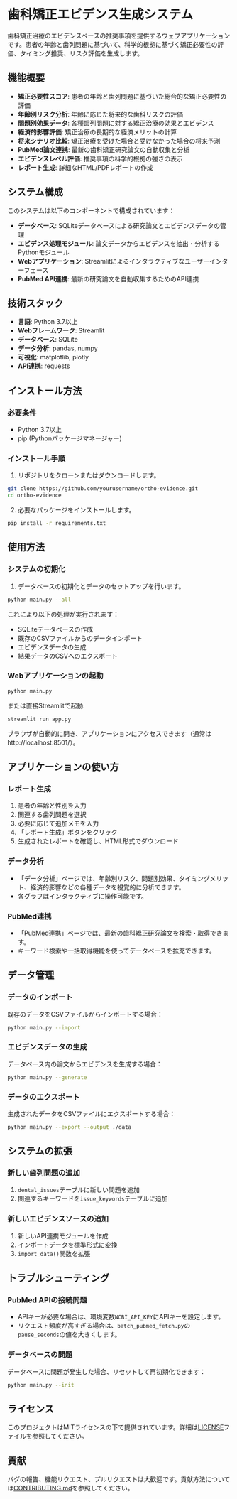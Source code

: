 # 歯科矯正エビデンス生成システム

歯科矯正治療のエビデンスベースの推奨事項を提供するウェブアプリケーションです。患者の年齢と歯列問題に基づいて、科学的根拠に基づく矯正必要性の評価、タイミング推奨、リスク評価を生成します。

## 機能概要

- **矯正必要性スコア**: 患者の年齢と歯列問題に基づいた総合的な矯正必要性の評価
- **年齢別リスク分析**: 年齢に応じた将来的な歯科リスクの評価
- **問題別効果データ**: 各種歯列問題に対する矯正治療の効果とエビデンス
- **経済的影響評価**: 矯正治療の長期的な経済メリットの計算
- **将来シナリオ比較**: 矯正治療を受けた場合と受けなかった場合の将来予測
- **PubMed論文連携**: 最新の歯科矯正研究論文の自動収集と分析
- **エビデンスレベル評価**: 推奨事項の科学的根拠の強さの表示
- **レポート生成**: 詳細なHTML/PDFレポートの作成

## システム構成

このシステムは以下のコンポーネントで構成されています：

- **データベース**: SQLiteデータベースによる研究論文とエビデンスデータの管理
- **エビデンス処理モジュール**: 論文データからエビデンスを抽出・分析するPythonモジュール
- **Webアプリケーション**: Streamlitによるインタラクティブなユーザーインターフェース
- **PubMed API連携**: 最新の研究論文を自動収集するためのAPI連携

## 技術スタック

- **言語**: Python 3.7以上
- **Webフレームワーク**: Streamlit
- **データベース**: SQLite
- **データ分析**: pandas, numpy
- **可視化**: matplotlib, plotly
- **API連携**: requests

## インストール方法

### 必要条件

- Python 3.7以上
- pip (Pythonパッケージマネージャー)

### インストール手順

1. リポジトリをクローンまたはダウンロードします。

```bash
git clone https://github.com/yourusername/ortho-evidence.git
cd ortho-evidence
```

2. 必要なパッケージをインストールします。

```bash
pip install -r requirements.txt
```

## 使用方法

### システムの初期化

1. データベースの初期化とデータのセットアップを行います。

```bash
python main.py --all
```

これにより以下の処理が実行されます：
- SQLiteデータベースの作成
- 既存のCSVファイルからのデータインポート
- エビデンスデータの生成
- 結果データのCSVへのエクスポート

### Webアプリケーションの起動

```bash
python main.py
```

または直接Streamlitで起動:

```bash
streamlit run app.py
```

ブラウザが自動的に開き、アプリケーションにアクセスできます（通常はhttp://localhost:8501/）。

## アプリケーションの使い方

### レポート生成

1. 患者の年齢と性別を入力
2. 関連する歯列問題を選択
3. 必要に応じて追加メモを入力
4. 「レポート生成」ボタンをクリック
5. 生成されたレポートを確認し、HTML形式でダウンロード

### データ分析

- 「データ分析」ページでは、年齢別リスク、問題別効果、タイミングメリット、経済的影響などの各種データを視覚的に分析できます。
- 各グラフはインタラクティブに操作可能です。

### PubMed連携

- 「PubMed連携」ページでは、最新の歯科矯正研究論文を検索・取得できます。
- キーワード検索や一括取得機能を使ってデータベースを拡充できます。

## データ管理

### データのインポート

既存のデータをCSVファイルからインポートする場合：

```bash
python main.py --import
```

### エビデンスデータの生成

データベース内の論文からエビデンスを生成する場合：

```bash
python main.py --generate
```

### データのエクスポート

生成されたデータをCSVファイルにエクスポートする場合：

```bash
python main.py --export --output ./data
```

## システムの拡張

### 新しい歯列問題の追加

1. `dental_issues`テーブルに新しい問題を追加
2. 関連するキーワードを`issue_keywords`テーブルに追加

### 新しいエビデンスソースの追加

1. 新しいAPI連携モジュールを作成
2. インポートデータを標準形式に変換
3. `import_data()`関数を拡張

## トラブルシューティング

### PubMed APIの接続問題

- APIキーが必要な場合は、環境変数`NCBI_API_KEY`にAPIキーを設定します。
- リクエスト頻度が高すぎる場合は、`batch_pubmed_fetch.py`の`pause_seconds`の値を大きくします。

### データベースの問題

データベースに問題が発生した場合、リセットして再初期化できます：

```bash
python main.py --init
```

## ライセンス

このプロジェクトはMITライセンスの下で提供されています。詳細は[LICENSE](LICENSE)ファイルを参照してください。

## 貢献

バグの報告、機能リクエスト、プルリクエストは大歓迎です。貢献方法については[CONTRIBUTING.md](CONTRIBUTING.md)を参照してください。
